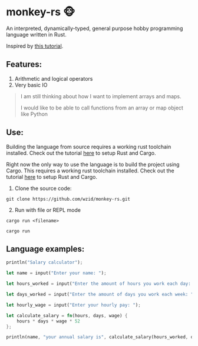 # monkey-rs 🐵
An interpreted, dynamically-typed, general purpose hobby programming language written in Rust.

Inspired by [this tutorial](https://monkeylang.org).

## Features:
1. Arithmetic and logical operators
2. Very basic IO

> I am still thinking about how I want to implement arrays and maps.
>
> I would like to be able to call functions from an array or map object like Python

## Use:
Building the language from source requires a working rust toolchain installed. Check out the tutorial [here](https://doc.rust-lang.org/cargo/getting-started/installation.html) to setup Rust and Cargo.

Right now the only way to use the language is to build the project using Cargo. This requires a working rust toolchain installed. Check out the tutorial [here](https://doc.rust-lang.org/cargo/getting-started/installation.html) to setup Rust and Cargo.

1. Clone the source code:
```
git clone https://github.com/wzid/monkey-rs.git
```

2. Run with file or REPL mode
```
cargo run <filename>

cargo run
```

## Language examples:
```rust
println("Salary calculator");

let name = input("Enter your name: ");

let hours_worked = input("Enter the amount of hours you work each day: ");

let days_worked = input("Enter the amount of days you work each week: ");

let hourly_wage = input("Enter your hourly pay: ");

let calculate_salary = fn(hours, days, wage) {
    hours * days * wage * 52
};

println(name, "your annual salary is", calculate_salary(hours_worked, days_worked, hourly_wage));
```
